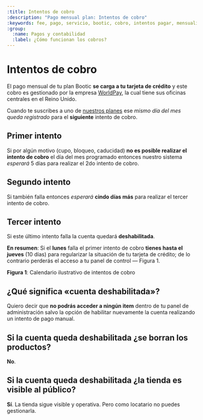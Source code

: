 ```yaml
---
:title: Intentos de cobro
:description: "Pago mensual plan: Intentos de cobro"
:keywords: fee, pago, servicio, bootic, cobro, intentos pagar, mensualidad, rbs, worldpay, tarjeta, crédito, subscripción, suscripcion
:group:
  :name: Pagos y contabilidad
  :label: ¿Cómo funcionan los cobros?
---
```


# Intentos de cobro

El pago mensual de tu plan Bootic **se carga a tu tarjeta de crédito** y este cobro es gestionado por la empresa
[WorldPay](http://www.worldpay.com/), la cual tiene sus oficinas centrales en el Reino Unido.

Cuando te suscribes a uno de [nuestros planes](http://www.bootic.net/pages/planes) ese _mismo día del mes queda
registrado_ para el **siguiente** intento de cobro.

## Primer intento

Si por algún motivo (cupo, bloqueo, caducidad) **no es posible realizar el intento de cobro** el día del mes programado
entonces nuestro sistema _esperará_ 5 días para realizar el 2do intento de cobro. 

## Segundo intento 

Si también falla entonces _esperará_ **cindo días más** para realizar el tercer intento de cobro. 

## Tercer intento

Si este último intento falla la cuenta quedará **deshabilitada**.

**En resumen**: Si el **lunes** falla el primer intento de cobro **tienes hasta el jueves** (10 días) para regularizar
la situación de tu tarjeta de crédito; de lo contrario perderás el acceso a tu panel de control — Figura 1.

<div class="captura">
  <div class="c-contenido">
       <img alt="" src="/img/admin/intentos-de-cobro-calendario.png" />
  </div>
  <div class="c-pie"><strong>Figura 1</strong>: Calendario ilustrativo de intentos de cobro</div>
</div>


## ¿Qué significa «cuenta deshabilitada»?

Quiero decir que **no podrás acceder a ningún item** dentro de tu panel de administración salvo la opción de habilitar
nuevamente la cuenta realizando un intento de pago manual.

## Si la cuenta queda deshabilitada ¿se borran los productos?

**No**.

## Si la cuenta queda deshabilitada ¿la tienda es visible al público?

**Sí**. La tienda sigue visible y operativa. Pero como locatario no puedes gestionarla.

